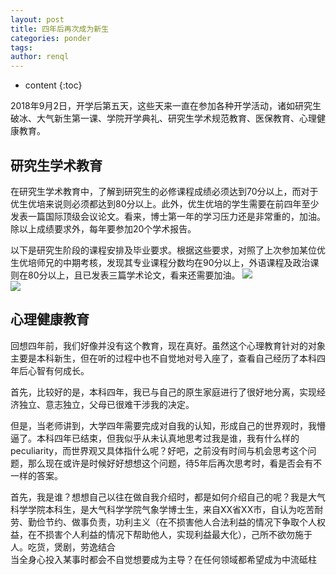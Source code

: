 ```yaml
---
layout: post
title: 四年后再次成为新生
categories: ponder
tags: 
author: renql
---
```


* content
{:toc}

2018年9月2日，开学后第五天，这些天来一直在参加各种开学活动，诸如研究生破冰、大气新生第一课、学院开学典礼、研究生学术规范教育、医保教育、心理健康教育。

## 研究生学术教育
在研究生学术教育中，了解到研究生的必修课程成绩必须达到70分以上，而对于优生优培来说则必须都达到80分以上。此外，优生优培的学生需要在前四年至少发表一篇国际顶级会议论文。看来，博士第一年的学习压力还是非常重的，加油。  
除以上成绩要求外，每年要参加20个学术报告。  

以下是研究生阶段的课程安排及毕业要求。根据这些要求，对照了上次参加某位优生优培师兄的中期考核，发现其专业课程分数均在90分以上，外语课程及政治课则在80分以上，且已发表三篇学术论文，看来还需要加油。
![](http://wx2.sinaimg.cn/mw690/006fa9Xlgy1fuuya9k78kj33342bcnpe.jpg)  
![](http://wx4.sinaimg.cn/mw690/006fa9Xlgy1fuuya8azbej33342bc1kz.jpg) 

## 心理健康教育
回想四年前，我们好像并没有这个教育，现在真好。虽然这个心理教育针对的对象主要是本科新生，但在听的过程中也不自觉地对号入座了，查看自己经历了本科四年后心智有何成长。  

首先，比较好的是，本科四年，我已与自己的原生家庭进行了很好地分离，实现经济独立、意志独立，父母已很难干涉我的决定。 

但是，当老师讲到，大学四年需要完成对自我的认知，形成自己的世界观时，我懵逼了。本科四年已结束，但我似乎从未认真地思考过我是谁，我有什么样的peculiarity，而世界观又具体指什么呢？好吧，之前没有时间与机会思考这个问题，那么现在或许是时候好好想想这个问题，待5年后再次思考时，看是否会有不一样的答案。

首先，我是谁？想想自己以往在做自我介绍时，都是如何介绍自己的呢？我是大气科学学院本科生，是大气科学学院气象学博士生，来自XX省XX市，自认为吃苦耐劳、勤俭节约、做事负责，功利主义（在不损害他人合法利益的情况下争取个人权益，在不损害个人利益的情况下帮助他人，实现利益最大化），己所不欲勿施于人。吃货，煲剧，劳逸结合  
当全身心投入某事时都会不自觉想要成为主导？在任何领域都希望成为中流砥柱
